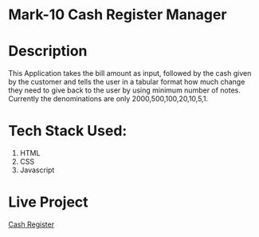 # Mark-10 Cash Register Manager

# Description

This Application takes the bill amount as input, followed by the cash given by the customer and tells the user in a tabular format how much change they need to give back to the user by using minimum number of notes.
Currently the denominations are only 2000,500,100,20,10,5,1.

# Tech Stack Used:
1) HTML
2) CSS
3) Javascript

# Live Project
[Cash Register](https://cash-register-jyoti.netlify.app/)
